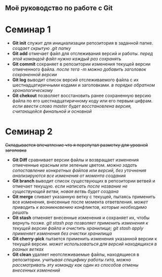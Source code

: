 ## Моё руководство по работе с Git
# Семинар 1
* **Git init** служит для инициализации репозитория в заданной папке. *cоздает скрытую .git папку*
* **Git add** отмечает файл для отслеживания версий и работы. *перед этой командой файл нужно каждый раз сохранять*
* **Git commit** сохраняет в репозитории изменения текущей версии отмеченного файла. *после тега -m можно добавить заголовок сохраненной версии*
* **Git log** выводит список версий отслеживаемого файла с их шестнадцатиричными кодами и заголовками. *в порядке обратном хронологическому*
* **Git chekout** позволяет восстановить ранее сохраненную версию файла по его шестнадцатиричному коду или его первым цифрам. *если ввести слово master будет восстановлена версия, считающейся финальной и основной*
# Семинар 2
 ~~Складывается впечатление что я перепутал разметку для уровней заголовка~~
* **Git Diff** сравнивает версии файлы и возвращает изменения отмеченные красным или зеленым цветом. *можно задать сопоставление конкретных файлов или версий, без уточнения анализируются все изменения от момента создания*
* **Git branch** выводит список существующих в репозитории ветвей и отмечает текущую. *если написать после название не существующей ветви, новая ветвь будет создана*
* **Git merge** сливает указанную ветку с текущей, пытаясь применить все изменения, внесенные после момента ответвления. *может приводить к возникновению конфликтов, которые необходимо решать*
* **Git stash** отменяет внесенные изменения и сохраняет их, чтобы вернуть позже. *git stash pop позволяет применить изменения к текущей версии файла и очистить хранилище; git stash apply применяет изменения без очистки хранилища*
* **Git cherry-pick** пытается применить изменения указанной версии к текущей версии. *может использоваться для версий находящихся в разных ветках*
* **Git clean** удаляет неотслеживаемые файлы, находящиеся в репозитории. *учитывая специфику работы гита, можно рассматривать эту команду как один из способов отмены внесенных изменений*